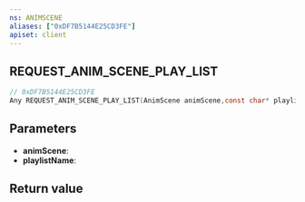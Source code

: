 ```yaml
---
ns: ANIMSCENE
aliases: ["0xDF7B5144E25CD3FE"]
apiset: client
---
```

## REQUEST_ANIM_SCENE_PLAY_LIST

```c
// 0xDF7B5144E25CD3FE
Any REQUEST_ANIM_SCENE_PLAY_LIST(AnimScene animScene,const char* playlistName);
```


## Parameters
* **animScene**:
* **playlistName**:

## Return value